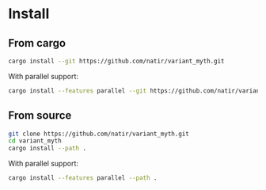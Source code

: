 # Install

## From cargo

```bash
cargo install --git https://github.com/natir/variant_myth.git
```

With parallel support:
```bash
cargo install --features parallel --git https://github.com/natir/variant_myth.git
```

## From source

```bash
git clone https://github.com/natir/variant_myth.git
cd variant_myth
cargo install --path .
```

With parallel support:
```bash
cargo install --features parallel --path .
```
